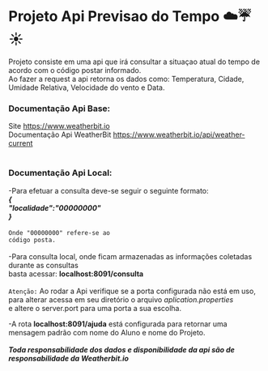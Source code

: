 # Projeto Api Previsao do Tempo ☁️☔☀️

Projeto consiste em uma api que irá consultar a situaçao atual do tempo de acordo com o código postar informado.<br>
Ao fazer a request a api retorna os dados como: Temperatura, Cidade, Umidade Relativa, Velocidade do vento e Data.<br>

### Documentação Api Base:
Site https://www.weatherbit.io<br>
Documentação Api WeatherBit https://www.weatherbit.io/api/weather-current<br>
<br>
### Documentação Api Local:<br>
 -Para efetuar a consulta deve-se seguir o seguinte formato:<br>
   ***{*** <br>
     ***"localidade":"00000000"*** <br>
   ***}*** <br>
   <br>
  <code>Onde "00000000" refere-se ao código posta.</code><br>
<br>
-Para consulta local, onde ficam armazenadas as informações coletadas durante as consultas<br> 
 basta acessar: **localhost:8091/consulta**  <br>
<br>
  <code>Atenção:</code> Ao rodar a Api verifique se a porta configurada não está em uso, para alterar acessa em seu diretório o arquivo *aplication.properties* <br> 
  e altere o server.port para uma porta a sua escolha.

-A rota **localhost:8091/ajuda** está configurada para retornar uma mensagem padrão com nome do Aluno e nome do Projeto.<br>
<br>
***Toda responsabilidade dos dados e disponibilidade da api são de responsabilidade da Weatherbit.io*** 
